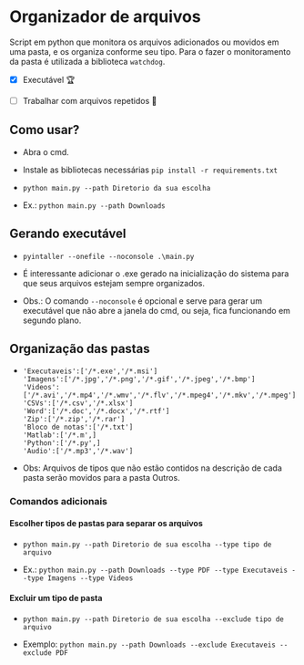 # Organizador de arquivos

Script em python que monitora os arquivos adicionados ou movidos em uma pasta, e os organiza conforme seu tipo. Para o fazer o monitoramento da pasta é utilizada a biblioteca `watchdog`.

- [x] Executável :trophy:
- [ ] Trabalhar com arquivos repetidos :red_circle:


## Como usar?

- Abra o cmd.

- Instale as bibliotecas necessárias `pip install -r requirements.txt`

- `python main.py --path Diretorio da sua escolha`

- Ex.: `python main.py --path Downloads`


## Gerando executável

- `pyintaller --onefile --noconsole .\main.py`

- É interessante adicionar o .exe gerado na inicialização do sistema para que seus arquivos estejam sempre organizados.

- Obs.: O comando `--noconsole` é opcional e serve para gerar um executável que não abre a janela do cmd, ou seja, fica funcionando em segundo plano.


## Organização das pastas

- ```'PDF':['/*.pdf',]
  'Executaveis':['/*.exe','/*.msi']
  'Imagens':['/*.jpg','/*.png','/*.gif','/*.jpeg','/*.bmp']
  'Videos':['/*.avi','/*.mp4','/*.wmv','/*.flv','/*.mpeg4','/*.mkv','/*.mpeg']
  'CSVs':['/*.csv','/*.xlsx']
  'Word':['/*.doc','/*.docx','/*.rtf']
  'Zip':['/*.zip','/*.rar']
  'Bloco de notas':['/*.txt']
  'Matlab':['/*.m',]
  'Python':['/*.py',]
  'Audio':['/*.mp3','/*.wav']
- Obs: Arquivos de tipos que não estão contidos na descrição de cada pasta serão movidos para a pasta Outros.

### Comandos adicionais

#### Escolher tipos de pastas para separar os arquivos

- `python main.py --path Diretorio de sua escolha --type tipo de arquivo`

- Ex.: `python main.py --path Downloads --type PDF --type Executaveis --type Imagens --type Videos`
  
 #### Excluir um tipo de pasta 
 
 - `python main.py --path Diretorio de sua escolha --exclude tipo de arquivo`

- Exemplo: `python main.py --path Downloads --exclude Executaveis --exclude PDF`


